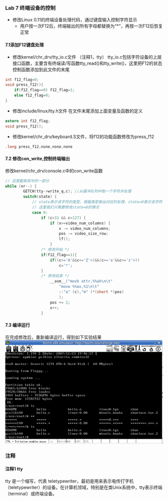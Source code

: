 ### Lab 7 终端设备的控制

- 修改Linux 0.11的终端设备处理代码，通过键盘输入控制字符显示
  - 用户按一次F12后，终端输出的所有字母都替换为“*”，再按一次F12后恢复正常



#### 7.1添加F12键盘处理
- 修改kernel/chr_drv/tty_io.c文件 （注释1，tty）
tty_io.c包括字符设备的上层接口函数，主要含有终端读/写函数tty_read()和tty_write()，这里把F12的状态控制函数添加到此文件的末尾
```c
int f12_flag=0;
void press_f12(){
    if(f12_flag==0) f12_flag=1;
    else f12_flag=0;
}
```

- 修改include/linux/tty.h文件
在文件末尾添加上面变量及函数的定义
```c
extern int f12_flag;
void press_f12();
```

- 修改kernel/chr_drv/keyboard.S文件，将f12的功能函数修改为press_f12
```c
.long press_f12,none,none,none
```

#### 7.2 修改con_write,控制终端输出
修改kernel/chr_drv/console.c中的con_write函数
```c
// 这里截取其中的一部分
while (nr--) {
		GETCH(tty->write_q,c); //从缓冲队列中取一个字符并处理
		switch(state) { 
            // state表示该字符的类型，根据类型做出对应的处理，state=0表示该字符不是控制字符，也不是扩展字符
            // 这里我们只需要修改state=0的情况
			case 0:
				if (c>31 && c<127) {
					if (x>=video_num_columns) {
						x -= video_num_columns;
						pos -= video_size_row;
						lf();
					}
                /* 修改开始 */
                if(f12_flag==1){
                    if((c>='A'&&c<='Z'>)&&(c>='a'&&c<='z'>))
                        c='*';
                }
                /* 修改结束 */
					__asm__("movb attr,%%ah\n\t"
						"movw %%ax,%1\n\t"
						::"a" (c),"m" (*(short *)pos)
						);
					pos += 2;
					x++;
				}
```
#### 7.3 编译运行
在完成修改后，重新编译运行，得到如下实验结果
![图片](./lab7.png)



### 注释
#### 注释1 tty
tty 是一个缩写，代表 teletypewriter，最初是用来表示电传打字机（teletypewriter）的设备。在计算机领域，特别是在类Unix系统中，tty表示终端（terminal）或终端设备。